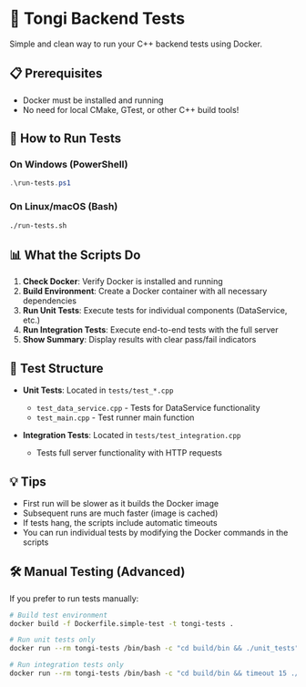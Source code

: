 # 🧪 Tongi Backend Tests

Simple and clean way to run your C++ backend tests using Docker.

## 📋 Prerequisites

- Docker must be installed and running
- No need for local CMake, GTest, or other C++ build tools!

## 🚀 How to Run Tests

### On Windows (PowerShell)
```powershell
.\run-tests.ps1
```

### On Linux/macOS (Bash)
```bash
./run-tests.sh
```

## 📊 What the Scripts Do

1. **Check Docker**: Verify Docker is installed and running
2. **Build Environment**: Create a Docker container with all necessary dependencies
3. **Run Unit Tests**: Execute tests for individual components (DataService, etc.)
4. **Run Integration Tests**: Execute end-to-end tests with the full server
5. **Show Summary**: Display results with clear pass/fail indicators

## 🔧 Test Structure

- **Unit Tests**: Located in `tests/test_*.cpp`
  - `test_data_service.cpp` - Tests for DataService functionality
  - `test_main.cpp` - Test runner main function

- **Integration Tests**: Located in `tests/test_integration.cpp`
  - Tests full server functionality with HTTP requests

## 💡 Tips

- First run will be slower as it builds the Docker image
- Subsequent runs are much faster (image is cached)
- If tests hang, the scripts include automatic timeouts
- You can run individual tests by modifying the Docker commands in the scripts

## 🛠️ Manual Testing (Advanced)

If you prefer to run tests manually:

```bash
# Build test environment
docker build -f Dockerfile.simple-test -t tongi-tests .

# Run unit tests only
docker run --rm tongi-tests /bin/bash -c "cd build/bin && ./unit_tests"

# Run integration tests only
docker run --rm tongi-tests /bin/bash -c "cd build/bin && timeout 15 ./integration_tests"
```
